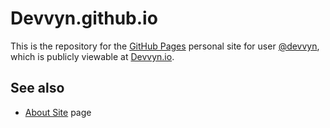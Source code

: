 # Devvyn.github.io

This is the repository for the [GitHub Pages] personal site for user [@devvyn], which is publicly viewable at [Devvyn.io].

## See also

- [About Site] page

[GitHub Pages]: https://pages.github.com/
[Devvyn.io]: http://devvyn.io/
[@devvyn]: https://github.com/devvyn/
[About Site]: pages/about/site.md
